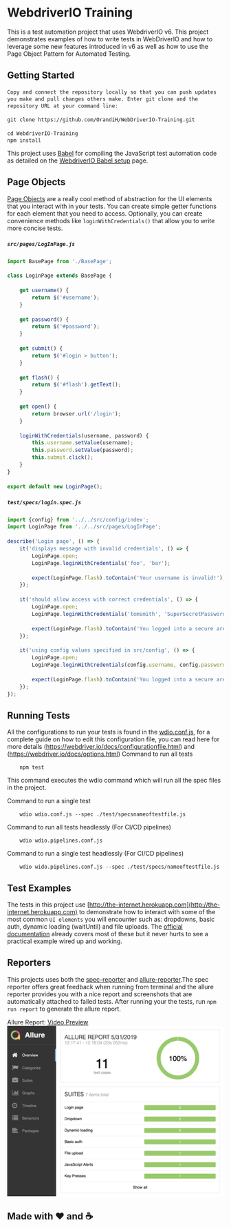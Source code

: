 # WebdriverIO Training

This is a test automation project that uses WebdriverIO v6. This project demonstrates examples of how to write tests in WebDriverIO and how to leverage some new features introduced in v6 as well as how to use the Page Object Pattern for Automated Testing.

## Getting Started
```
Copy and connect the repository locally so that you can push updates you make and pull changes others make. Enter git clone and the repository URL at your command line:

git clone https://github.com/OrandiH/WebDriverIO-Training.git

cd WebdriverIO-Training
npm install

```

This project uses [Babel](https://babeljs.io/) for compiling the JavaScript test automation code as detailed on the [WebdriverIO Babel setup](https://webdriver.io/docs/babel.html) page. 

## Page Objects

[Page Objects](https://martinfowler.com/bliki/PageObject.html) are a really cool method of abstraction for the UI elements that you interact with in your tests. You can create simple getter functions for each element that you need to access. Optionally, you can create convenience methods like `loginWithCredentials()` that allow you to write more concise tests. 

##### `src/pages/LogInPage.js`

```javascript
import BasePage from './BasePage';

class LoginPage extends BasePage {

    get username() {
        return $('#username');
    }

    get password() {
        return $('#password');
    }

    get submit() {
        return $('#login > button');
    }

    get flash() {
        return $('#flash').getText();
    }

    get open() {
        return browser.url('/login');
    }

    loginWithCredentials(username, password) {
        this.username.setValue(username);
        this.password.setValue(password);
        this.submit.click();
    }
}

export default new LoginPage();
```

##### `test/specs/login.spec.js`


```javascript
import {config} from '../../src/config/index';
import LoginPage from '../../src/pages/LogInPage';

describe('Login page', () => {
    it('displays message with invalid credentials', () => {
        LoginPage.open;
        LoginPage.loginWithCredentials('foo', 'bar');

        expect(LoginPage.flash).toContain('Your username is invalid!');
    });

    it('should allow access with correct credentials', () => {
        LoginPage.open;
        LoginPage.loginWithCredentials('tomsmith', 'SuperSecretPassword!');

        expect(LoginPage.flash).toContain('You logged into a secure area!');
    });

    it('using config values specified in src/config', () => {
        LoginPage.open;
        LoginPage.loginWithCredentials(config.username, config.password);

        expect(LoginPage.flash).toContain('You logged into a secure area!');
    });
});
```


## Running Tests
All the configurations to run your tests is found in the [wdio.conf.js](wdio.conf.js), for a complete guide on how to edit this configuration file, you can read here for more details (https://webdriver.io/docs/configurationfile.html) and (https://webdriver.io/docs/options.html)
Command to run all tests
```
    npm test
```
This command executes the wdio command which will run all the spec files in the project. 

Command to run a single test
```
    wdio wdio.conf.js --spec ./test/specsnameoftestfile.js
```

Command to run all tests headlessly (For CI/CD pipelines)
```
    wdio wdio.pipelines.conf.js
```

Command to run a single test headlessly (For CI/CD pipelines)
```
    wdio wido.pipelines.conf.js --spec ./test/specs/nameoftestfile.js
```

## Test Examples
The tests in this project use [http://the-internet.herokuapp.com](http://the-internet.herokuapp.com) to demonstrate how to interact with some of the most common `UI elements` you will encounter such as: dropdowns, basic auth, dynamic loading (waitUntil) and file uploads. The [official documentation](https://webdriver.io/docs/api.html) already covers most of these but it never hurts to see a practical example wired up and working. 

## Reporters
This projects uses both the [spec-reporter](https://webdriver.io/docs/spec-reporter.html) and [allure-reporter](https://webdriver.io/docs/allure-reporter.html).The spec reporter offers great feedback when running from terminal and the allure reporter provides you with a nice report and screenshots that are automatically attached to failed tests. After running your the tests, run `npm run report` to generate the allure report. 

Allure Report: 
[Video Preview](https://www.youtube.com/watch?v=tL8R6BqxJ3o)
![allure](src\assests\allure.png)


## Made with ❤️ and ☕️
